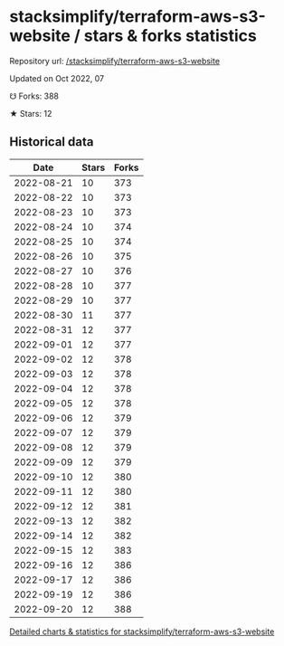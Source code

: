 # stacksimplify/terraform-aws-s3-website / stars & forks statistics

Repository url: [/stacksimplify/terraform-aws-s3-website](https://github.com/stacksimplify/terraform-aws-s3-website)

Updated on Oct 2022, 07

☋ Forks: 388

★ Stars: 12

## Historical data
| Date | Stars | Forks |
|------|-------|-------|
| 2022-08-21 | 10 | 373 | 
| 2022-08-22 | 10 | 373 | 
| 2022-08-23 | 10 | 373 | 
| 2022-08-24 | 10 | 374 | 
| 2022-08-25 | 10 | 374 | 
| 2022-08-26 | 10 | 375 | 
| 2022-08-27 | 10 | 376 | 
| 2022-08-28 | 10 | 377 | 
| 2022-08-29 | 10 | 377 | 
| 2022-08-30 | 11 | 377 | 
| 2022-08-31 | 12 | 377 | 
| 2022-09-01 | 12 | 377 | 
| 2022-09-02 | 12 | 378 | 
| 2022-09-03 | 12 | 378 | 
| 2022-09-04 | 12 | 378 | 
| 2022-09-05 | 12 | 378 | 
| 2022-09-06 | 12 | 379 | 
| 2022-09-07 | 12 | 379 | 
| 2022-09-08 | 12 | 379 | 
| 2022-09-09 | 12 | 379 | 
| 2022-09-10 | 12 | 380 | 
| 2022-09-11 | 12 | 380 | 
| 2022-09-12 | 12 | 381 | 
| 2022-09-13 | 12 | 382 | 
| 2022-09-14 | 12 | 382 | 
| 2022-09-15 | 12 | 383 | 
| 2022-09-16 | 12 | 386 | 
| 2022-09-17 | 12 | 386 | 
| 2022-09-19 | 12 | 386 | 
| 2022-09-20 | 12 | 388 | 


[Detailed charts & statistics for stacksimplify/terraform-aws-s3-website](https://reviewgithub.com/rep/stacksimplify/terraform-aws-s3-website)
